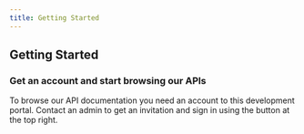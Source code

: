 ```yaml
---
title: Getting Started
---
```


## Getting Started

### Get an account and start browsing our APIs

To browse our API documentation you need an account to this development portal. Contact an admin to get an invitation and sign in using the button at the top right.

